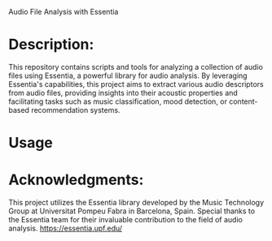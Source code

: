 Audio File Analysis with Essentia

# Description:
This repository contains scripts and tools for analyzing a collection of audio files using Essentia, a powerful library for audio analysis. By leveraging Essentia's capabilities, this project aims to extract various audio descriptors from audio files, providing insights into their acoustic properties and facilitating tasks such as music classification, mood detection, or content-based recommendation systems.

# Usage



# Acknowledgments:
This project utilizes the Essentia library developed by the Music Technology Group at Universitat Pompeu Fabra in Barcelona, Spain. Special thanks to the Essentia team for their invaluable contribution to the field of audio analysis. https://essentia.upf.edu/